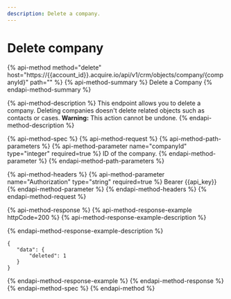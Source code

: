 ```yaml
---
description: Delete a company.
---
```


# Delete company

{% api-method method="delete" host="https://{{account\_id}}.acquire.io/api/v1/crm/objects/company/{companyId}" path="" %}
{% api-method-summary %}
Delete a Company
{% endapi-method-summary %}

{% api-method-description %}
This endpoint allows you to delete a company. Deleting companies doesn't delete related objects such as contacts or cases. **Warning:** This action cannot be undone.
{% endapi-method-description %}

{% api-method-spec %}
{% api-method-request %}
{% api-method-path-parameters %}
{% api-method-parameter name="companyId" type="integer" required=true %}
ID of the company.
{% endapi-method-parameter %}
{% endapi-method-path-parameters %}

{% api-method-headers %}
{% api-method-parameter name="Authorization" type="string" required=true %}
Bearer {{api\_key}}
{% endapi-method-parameter %}
{% endapi-method-headers %}
{% endapi-method-request %}

{% api-method-response %}
{% api-method-response-example httpCode=200 %}
{% api-method-response-example-description %}

{% endapi-method-response-example-description %}

```
{
   "data": {
       "deleted": 1
   }
}
```
{% endapi-method-response-example %}
{% endapi-method-response %}
{% endapi-method-spec %}
{% endapi-method %}

